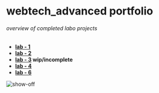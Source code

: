 # webtech_advanced portfolio

###### overview of completed labo projects

- **[lab - 1](https://github.com/r0808/2imd-webtechadvanced-portfolio/tree/main/lab1%20-%20git)**
- **[lab - 2](https://github.com/r0808/2imd-webtechadvanced-portfolio/tree/main/lab2%20-%20git)**
- **[lab - 3](https://github.com/r0808/2imd-webtechadvanced-portfolio/tree/main/lab3%20-%20git) wip/incomplete**
- **[lab - 4](https://github.com/r0808/2imd-webtechadvanced-portfolio/tree/main/lab4%20-%20git)**
- **[lab - 6](https://github.com/r0808/VRL_livedashboard)**

![show-off](https://p11.f2.n0.cdn.getcloudapp.com/items/5zuLPNqp/4cd7b6b5-43d1-46ae-923d-242d69653a27.gif)